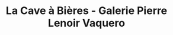 ---
title: "La Cave à Bières - Galerie Pierre Lenoir Vaquero"
url: /le-havre/la-cave-a-bieres-galerie-pierre-lenoir-vaquero/
shop: vin
---